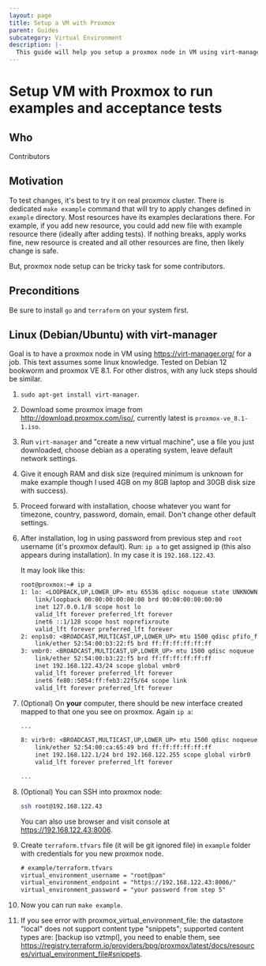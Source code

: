 ```yaml
---
layout: page
title: Setup a VM with Proxmox
parent: Guides
subcategory: Virtual Environment
description: |-
  This guide will help you setup a proxmox node in VM using virt-manager for a job.
---
```


# Setup VM with Proxmox to run examples and acceptance tests

## Who

Contributors

## Motivation

To test changes, it's best to try it on real proxmox cluster. There is dedicated `make example` command that will try to apply changes defined in `example` directory. Most resources have its examples declarations there. For example, if you add new resource, you could add new file with example resource there (ideally after adding tests). If nothing breaks, apply works fine, new resource is created and all other resources are fine, then likely change is safe.

But, proxmox node setup can be tricky task for some contributors.

## Preconditions

Be sure to install `go` and `terraform` on your system first.

## Linux (Debian/Ubuntu) with virt-manager

Goal is to have a proxmox node in VM using <https://virt-manager.org/> for a job. This text assumes some linux knowledge. Tested on Debian 12 bookworm and proxmox VE 8.1. For other distros, with any luck steps should be similar.

1. `sudo apt-get install virt-manager`.

2. Download some proxmox image from <http://download.proxmox.com/iso/>, currently latest is `proxmox-ve_8.1-1.iso`.

3. Run `virt-manager` and "create a new virtual machine", use a file you just downloaded, choose debian as a operating system, leave default network settings.

4. Give it enough RAM and disk size (required minimum is unknown for make example though I used 4GB on my 8GB laptop and 30GB disk size with success).

5. Proceed forward with installation, choose whatever you want for timezone, country, password, domain, email. Don't change other default settings.

6. After installation, log in using password from previous step and `root` username (it's proxmox default). Run: `ip a` to get assigned ip (this also appears during installation). In my case it is `192.168.122.43`.

   It may look like this:

   ```txt
   root@proxmox:~# ip a
   1: lo: <LOOPBACK,UP,LOWER_UP> mtu 65536 qdisc noqueue state UNKNOWN group default qlen 1000
       link/loopback 00:00:00:00:00:00 brd 00:00:00:00:00:00
       inet 127.0.0.1/8 scope host lo
       valid_lft forever preferred_lft forever
       inet6 ::1/128 scope host noprefixroute
       valid_lft forever preferred_lft forever
   2: enp1s0: <BROADCAST,MULTICAST,UP,LOWER_UP> mtu 1500 qdisc pfifo_fast master vmbr0 state UP group default qlen 1000
       link/ether 52:54:00:b3:22:f5 brd ff:ff:ff:ff:ff:ff
   3: vmbr0: <BROADCAST,MULTICAST,UP,LOWER_UP> mtu 1500 qdisc noqueue state UP group default qlen 1000
       link/ether 52:54:00:b3:22:f5 brd ff:ff:ff:ff:ff:ff
       inet 192.168.122.43/24 scope global vmbr0
       valid_lft forever preferred_lft forever
       inet6 fe80::5054:ff:feb3:22f5/64 scope link
       valid_lft forever preferred_lft forever
   ```

7. (Optional) On **your** computer, there should be new interface created mapped to that one you see on proxmox. Again `ip a`:

   ```txt
   ...

   8: virbr0: <BROADCAST,MULTICAST,UP,LOWER_UP> mtu 1500 qdisc noqueue state UP group default qlen 1000
       link/ether 52:54:00:ca:65:49 brd ff:ff:ff:ff:ff:ff
       inet 192.168.122.1/24 brd 192.168.122.255 scope global virbr0
       valid_lft forever preferred_lft forever

   ...

   ```

8. (Optional) You can SSH into proxmox node:

   ```bash
   ssh root@192.168.122.43
   ```

   You can also use browser and visit console at <https://192.168.122.43:8006>.

9. Create `terraform.tfvars` file (it will be git ignored file) in `example` folder with credentials for you new proxmox node.

   ```txt
   # example/terraform.tfvars
   virtual_environment_username = "root@pam"
   virtual_environment_endpoint = "https://192.168.122.43:8006/"
   virtual_environment_password = "your password from step 5"

   ```

10. Now you can run `make example`.

11. If you see error with proxmox_virtual_environment_file: the datastore "local" does not support content type "snippets"; supported content types are: [backup iso vztmpl], you need to enable them, see <https://registry.terraform.io/providers/bpg/proxmox/latest/docs/resources/virtual_environment_file#snippets>.
